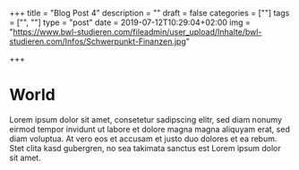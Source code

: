 +++
title = "Blog Post 4"
description = ""
draft = false
categories = [""]
tags = ["", ""]
type = "post"
date = 2019-07-12T10:29:04+02:00
img = "https://www.bwl-studieren.com/fileadmin/user_upload/Inhalte/bwl-studieren.com/Infos/Schwerpunkt-Finanzen.jpg"

+++

# World

Lorem ipsum dolor sit amet, consetetur sadipscing elitr, sed diam nonumy eirmod tempor invidunt ut labore et dolore magna  magna aliquyam erat, sed diam voluptua. At vero eos et accusam et justo duo dolores et ea rebum. Stet clita kasd gubergren, no sea takimata sanctus est Lorem ipsum dolor sit amet.